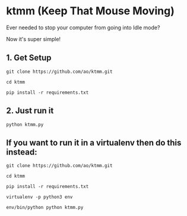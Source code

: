 # ktmm (Keep That Mouse Moving)

Ever needed to stop your computer from going into Idle mode?

Now it's super simple!

## 1. Get Setup

`git clone https://github.com/ao/ktmm.git`

`cd ktmm`

`pip install -r requirements.txt`

## 2. Just run it
`python ktmm.py`


## If you want to run it in a virtualenv then do this instead:

`git clone https://github.com/ao/ktmm.git`

`cd ktmm`

`pip install -r requirements.txt`

`virtualenv -p python3 env`

`env/bin/python python ktmm.py`
